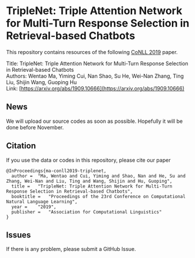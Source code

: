 # TripleNet: Triple Attention Network for Multi-Turn Response Selection in Retrieval-based Chatbots 
This repository contains resources of the following [CoNLL 2019](https://www.conll.org) paper.  

Title: TripleNet: Triple Attention Network for Multi-Turn Response Selection in Retrieval-based Chatbots   
Authors: Wentao Ma, Yiming Cui, Nan Shao, Su He, Wei-Nan Zhang, Ting Liu, Shijin Wang, Guoping Hu   
Link: [https://arxiv.org/abs/1909.10666](https://arxiv.org/abs/1909.10666)

## News
We will upload our source codes as soon as possible.
Hopefully it will be done before November.

## Citation
If you use the data or codes in this repository, please cite our paper
```
@InProceedings{ma-conll2019-triplenet,
  author = 	"Ma, Wentao and Cui, Yiming and Shao, Nan and He, Su and Zhang, Wei-Nan and Liu, Ting and Wang, Shijin and Hu, Guoping",
  title = 	"TripleNet: Triple Attention Network for Multi-Turn Response Selection in Retrieval-based Chatbots",
  booktitle = 	"Proceedings of the 23rd Conference on Computational Natural Language Learning",
  year = 	"2019",
  publisher = 	"Association for Computational Linguistics"
}

```

## Issues
If there is any problem, please submit a GitHub Issue.
